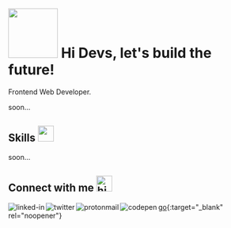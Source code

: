# <img src = "https://drive.google.com/uc?id=1IJzkX7LAnbaS807_iHBukPIhszRbU6Ro" width = 100px> Hi Devs, let's build the future!

Frontend Web Developer.

soon...


## Skills <img src = "https://drive.google.com/uc?id=1u8RfNBgIV25owiJYG6z7bhy-EHkMrALS" width = 32px>

soon...

## Connect with me <img alt="high-five" src = "https://drive.google.com/uc?id=1fGc8lbUmYCMgwX6kC1C9U7dwQ0iPx7jJ" width = "32px">

[<img align="left" alt="linked-in" src="https://img.shields.io/badge/linkedin-%230077B5.svg?&style=for-the-badge&logo=linkedin&logoColor=white" />](https://www.linkedin.com/in/cosmin-moldovan/)

[<img align="left" alt="twitter" src="https://img.shields.io/badge/twitter-%231DA1F2.svg?&style=for-the-badge&logo=twitter&logoColor=white" />](https://twitter.com/_cosminmoldovan)

[<img align="left" alt="protonmail" src="https://img.shields.io/badge/ProtonMail-8B89CC?style=for-the-badge&logo=protonmail&logoColor=white" />](mailto:cosmin.moldovan@prrotonmail.com)

<a href="https://codepen.io/cosmin-moldovan"  target="_blank"><img align="left" alt="codepen" src="https://img.shields.io/badge/Codepen-000000?style=for-the-badge&logo=codepen&logoColor=white" /></a>
[go](http://stackoverflow.com){:target="_blank" rel="noopener"}
